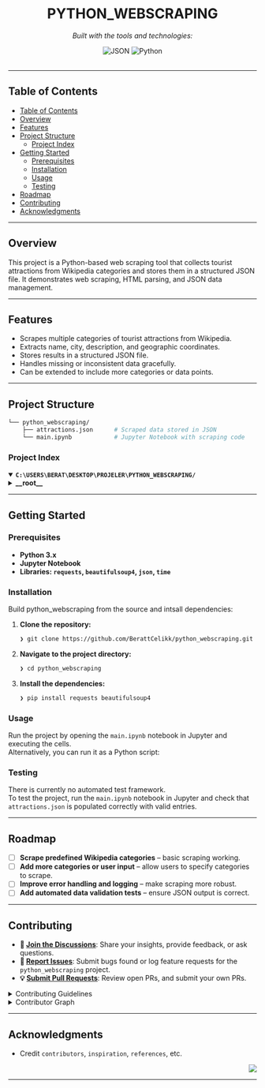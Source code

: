<div id="top">

<!-- HEADER STYLE: CLASSIC -->
<div align="center">

# PYTHON_WEBSCRAPING

<em></em>

<!-- BADGES -->
<!-- local repository, no metadata badges. -->

<em>Built with the tools and technologies:</em>

<img src="https://img.shields.io/badge/JSON-000000.svg?style=default&logo=JSON&logoColor=white" alt="JSON">
<img src="https://img.shields.io/badge/Python-3776AB?style=flat&logo=python&logoColor=white" alt="Python">
</div>
<br>

---

## Table of Contents

- [Table of Contents](#table-of-contents)
- [Overview](#overview)
- [Features](#features)
- [Project Structure](#project-structure)
    - [Project Index](#project-index)
- [Getting Started](#getting-started)
    - [Prerequisites](#prerequisites)
    - [Installation](#installation)
    - [Usage](#usage)
    - [Testing](#testing)
- [Roadmap](#roadmap)
- [Contributing](#contributing)
- [Acknowledgments](#acknowledgments)

---

## Overview
This project is a Python-based web scraping tool that collects tourist attractions from Wikipedia categories and stores them in a structured JSON file. It demonstrates web scraping, HTML parsing, and JSON data management.



---

## Features
- Scrapes multiple categories of tourist attractions from Wikipedia.
- Extracts name, city, description, and geographic coordinates.
- Stores results in a structured JSON file.
- Handles missing or inconsistent data gracefully.
- Can be extended to include more categories or data points.

---

## Project Structure

```sh
└── python_webscraping/
    ├── attractions.json      # Scraped data stored in JSON
    └── main.ipynb            # Jupyter Notebook with scraping code
```

### Project Index

<details open>
	<summary><b><code>C:\USERS\BERAT\DESKTOP\PROJELER\PYTHON_WEBSCRAPING/</code></b></summary>
	<!-- __root__ Submodule -->
	<details>
		<summary><b>__root__</b></summary>
		<blockquote>
			<div class='directory-path' style='padding: 8px 0; color: #666;'>
				<code><b>⦿ __root__</b></code>
			<table style='width: 100%; border-collapse: collapse;'>
			<thead>
				<tr style='background-color: #f8f9fa;'>
					<th style='width: 30%; text-align: left; padding: 8px;'>File Name</th>
					<th style='text-align: left; padding: 8px;'>Summary</th>
				</tr>
			</thead>
				<tr style='border-bottom: 1px solid #eee;'>
					<td style='padding: 8px;'><b><a href='C:\Users\berat\Desktop\Projeler\python_webscraping/blob/master/attractions.json'>attractions.json</a></b></td>
					<td style='padding: 8px;'>Code>❯ REPLACE-ME</code></td>
				</tr>
				<tr style='border-bottom: 1px solid #eee;'>
					<td style='padding: 8px;'><b><a href='C:\Users\berat\Desktop\Projeler\python_webscraping/blob/master/main.ipynb'>main.ipynb</a></b></td>
					<td style='padding: 8px;'>Code>❯ REPLACE-ME</code></td>
				</tr>
			</table>
		</blockquote>
	</details>
</details>

---

## Getting Started

### Prerequisites
- **Python 3.x**
- **Jupyter Notebook**
- **Libraries: `requests`, `beautifulsoup4`, `json`, `time`**

### Installation

Build python_webscraping from the source and intsall dependencies:

1. **Clone the repository:**

    ```sh
    ❯ git clone https://github.com/BerattCelikk/python_webscraping.git
    ```

2. **Navigate to the project directory:**

    ```sh
    ❯ cd python_webscraping
    ```

3. **Install the dependencies:**

    ```sh
    ❯ pip install requests beautifulsoup4
    ```

### Usage

Run the project by opening the `main.ipynb` notebook in Jupyter and executing the cells.  
Alternatively, you can run it as a Python script:

### Testing

There is currently no automated test framework.  
To test the project, run the `main.ipynb` notebook in Jupyter and check that `attractions.json` is populated correctly with valid entries.


---

## Roadmap

- [ ] **Scrape predefined Wikipedia categories** – basic scraping working.  
- [ ] **Add more categories or user input** – allow users to specify categories to scrape.  
- [ ] **Improve error handling and logging** – make scraping more robust.  
- [ ] **Add automated data validation tests** – ensure JSON output is correct.

---

## Contributing

- **💬 [Join the Discussions](https://LOCAL/Projeler/python_webscraping/discussions)**: Share your insights, provide feedback, or ask questions.
- **🐛 [Report Issues](https://LOCAL/Projeler/python_webscraping/issues)**: Submit bugs found or log feature requests for the `python_webscraping` project.
- **💡 [Submit Pull Requests](https://LOCAL/Projeler/python_webscraping/blob/main/CONTRIBUTING.md)**: Review open PRs, and submit your own PRs.

<details closed>
<summary>Contributing Guidelines</summary>

1. **Fork the Repository**: Start by forking the project repository to your LOCAL account.
2. **Clone Locally**: Clone the forked repository to your local machine using a git client.
   ```sh
   git clone C:\Users\berat\Desktop\Projeler\python_webscraping
   ```
3. **Create a New Branch**: Always work on a new branch, giving it a descriptive name.
   ```sh
   git checkout -b new-feature-x
   ```
4. **Make Your Changes**: Develop and test your changes locally.
5. **Commit Your Changes**: Commit with a clear message describing your updates.
   ```sh
   git commit -m 'Implemented new feature x.'
   ```
6. **Push to LOCAL**: Push the changes to your forked repository.
   ```sh
   git push origin new-feature-x
   ```
7. **Submit a Pull Request**: Create a PR against the original project repository. Clearly describe the changes and their motivations.
8. **Review**: Once your PR is reviewed and approved, it will be merged into the main branch. Congratulations on your contribution!
</details>

<details closed>
<summary>Contributor Graph</summary>
<br>
<p align="left">
   <a href="https://LOCAL{/Projeler/python_webscraping/}graphs/contributors">
      <img src="https://contrib.rocks/image?repo=Projeler/python_webscraping">
   </a>
</p>
</details>

---


## Acknowledgments

- Credit `contributors`, `inspiration`, `references`, etc.

<div align="right">

[![][back-to-top]](#top)

</div>


[back-to-top]: https://img.shields.io/badge/-BACK_TO_TOP-151515?style=flat-square


---

